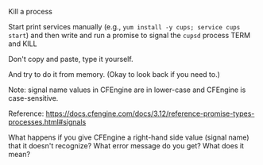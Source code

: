 Kill a process

Start print services manually (e.g., `yum install -y cups; service cups
start`) and then write and run a promise to signal the `cupsd` process
TERM and KILL

Don't copy and paste, type it yourself.

And try to do it from memory.  (Okay to look back if you need to.)

Note: signal name values in CFEngine are in lower-case and CFEngine
is case-sensitive.

Reference:
<https://docs.cfengine.com/docs/3.12/reference-promise-types-processes.html#signals>

What happens if you give CFEngine a right-hand side value (signal name)
that it doesn't recognize? What error message do you get? What does it
mean?



